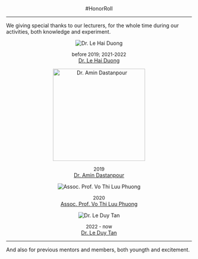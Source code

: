 <p align='center'>
    #HonorRoll
</p>

___

We giving special thanks to our lecturers, for the whole time during our activities, both knowledge and experiment.

<p align='center'>
    <img src='https://it.hcmiu.edu.vn/wp-content/uploads/ultimatemember/27/profile_photo-190x190.jpg?1676508765' title='Dr. Le Hai Duong'>
    <div align='center'><font size=2>before 2019; 2021-2022</font></div>
    <div align='center'><a href='https://it.hcmiu.edu.vn/user/lhduong'>Dr. Le Hai Duong</a></div>
</p>

<p align='center'>
    <img src='https://mediaprocessor.websimages.com/width/300/crop/0,0,300x450/amindastanpour.webs.com/2010-11-18 01.16.13.jpg' title='Dr. Amin Dastanpour' height=250>
    <div align='center'><font size=2>2019</font></div>
    <div align='center'><a href='https://amindastanpour.webs.com/about-me'>Dr. Amin Dastanpour</a></div>
</p>

<p align='center'>
    <img src='https://it.hcmiu.edu.vn/wp-content/uploads/ultimatemember/19/profile_photo-190x190.jpg?1676511333' title='Assoc. Prof. Vo Thi Luu Phuong'>
    <div align='center'><font size=2>2020</font></div>
    <div align='center'><a href='https://it.hcmiu.edu.vn/user/vtlphuong/'>Assoc. Prof. Vo Thi Luu Phuong</a></div>
</p>

<p align='center'>
    <img src='https://it.hcmiu.edu.vn/wp-content/uploads/ultimatemember/58/profile_photo-190x190.jpg?1676511497' title='Dr. Le Duy Tan'>
    <div align='center'><font size=2>2022 - now</font></div>
    <div align='center'><a href='https://it.hcmiu.edu.vn/user/ldtan/'>Dr. Le Duy Tan</a></div>
</p>


___

And also for previous mentors and members, both youngth and excitement.





